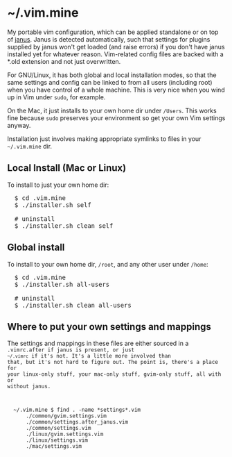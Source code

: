 # ~/.vim.mine

My portable vim configuration, which can be applied standalone or on
top of [janus](https://github.com/carlhuda/janus).  Janus is detected
automatically, such that settings for plugins supplied by janus won't
get loaded (and raise errors) if you don't have janus installed yet for
whatever reason.  Vim-related config files are backed with a *.old
extension and not just overwritten.

For GNU/Linux, it has both global and local installation modes, so that
the same settings and config can be linked to from all users (including
root) when you have control of a whole machine.  This is very nice when
you wind up in Vim under <code>sudo</code>, for example.

On the Mac, it just installs to your own home dir under
<code>/Users</code>.  This works fine because <code>sudo</code>
preserves your environment so get your own Vim settings anyway.

Installation just involves making appropriate symlinks to files in your
<code>~/.vim.mine</code> dir.

## Local Install (Mac or Linux)

To install to just your own home dir:

<pre>
  $ cd .vim.mine
  $ ./installer.sh self
  
  # uninstall
  $ ./installer.sh clean self
</pre>

## Global install

To install to your own home dir, <code>/root</code>, and any other user
under <code>/home</code>:

<pre>
  $ cd .vim.mine
  $ ./installer.sh all-users
  
  # uninstall
  $ ./installer.sh clean all-users
</pre>

## Where to put your own settings and mappings

The settings and mappings in these files are either sourced in a
<code>.vimrc.after</after> if janus is present, or just
<code>~/.vimrc</code> if it's not.  It's a little more involved than
that, but it's not hard to figure out.  The point is, there's a place
for your linux-only stuff, your mac-only stuff, gvim-only stuff, all
with or without janus.
  
<pre>
  ~/.vim.mine $ find . -name *settings*.vim
      ./common/gvim.settings.vim
      ./common/settings.after_janus.vim
      ./common/settings.vim
      ./linux/gvim.settings.vim
      ./linux/settings.vim
      ./mac/settings.vim
</pre>
